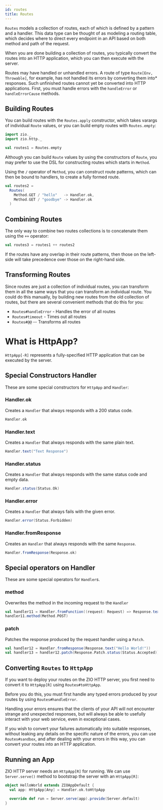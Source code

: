 ```yaml
---
id: routes
title: Routes
---
```


`Routes` models a collection of routes, each of which is defined by a pattern and a handler. 
This data type can be thought of as modeling a routing table,  which decides where to direct 
every endpoint in an API based on both method and path of the request.

When you are done building a collection of routes, you typically convert the routes into an 
HTTP application, which you can then execute with the server.

Routes may have handled or unhandled errors. A route of type `Route[Env, Throwable]`, for example, 
has not handled its errors by converting them into* responses. Such unfinished routes cannot yet 
be converted into HTTP applications. First, you must handle errors with the `handleError` or `handleErrorCause` methods.

## Building Routes

You can build routes with the `Routes.apply` constructor, which takes varargs of individual `Route` values, or you can build empty routes with `Routes.empty`:

```scala mdoc:silent
import zio._
import zio.http._ 

val routes1 = Routes.empty
```

Although you can build `Route` values by using the constructors of `Route`, you may prefer to use the DSL for constructing routes which starts in `Method`.

Using the `/` operator of `Method`, you can construct route patterns, which can then be bound to handlers, to create a fully formed route.

```scala mdoc:silent
val routes2 = 
  Routes(
    Method.GET / "hello"   -> Handler.ok,
    Method.GET / "goodbye" -> Handler.ok
  )
```

## Combining Routes

The only way to combine two routes collections is to concatenate them using the `++` operator:

```scala mdoc:silent
val routes3 = routes1 ++ routes2
```

If the routes have any overlap in their route patterns, then those on the left-side will take 
precedence over those on the right-hand side.

## Transforming Routes

Since routes are just a collection of individual routes, you can transform them in all the same
ways that you can transform an individual route. You could do this manually, by building new 
routes from the old collection of routes, but there are several convenient methods that do 
this for you:

 - `Routes#handleError` - Handles the error of all routes
 - `Routes#timeout` - Times out all routes
 - `Routes#@@` -- Transforms all routes

# What is HttpApp?

`HttpApp[-R]` represents a fully-specified HTTP application that can be executed by the server.

## Special Constructors Handler

These are some special constructors for `HttpApp` and `Handler`:

### Handler.ok

Creates a `Handler` that always responds with a 200 status code.

```scala mdoc:silent
Handler.ok
```

### Handler.text

Creates a `Handler` that always responds with the same plain text.

```scala mdoc:silent
Handler.text("Text Response")
```

### Handler.status

Creates a `Handler` that always responds with the same status code and empty data.

```scala mdoc:silent
Handler.status(Status.Ok)
```

### Handler.error

Creates a `Handler` that always fails with the given error.

```scala mdoc:silent
Handler.error(Status.Forbidden)
```

### Handler.fromResponse

Creates an `Handler` that always responds with the same `Response`.

```scala mdoc:silent
Handler.fromResponse(Response.ok)
```

## Special operators on Handler

These are some special operators for `Handler`s.

### method

Overwrites the method in the incoming request to the `Handler`

```scala mdoc:silent
val handler11 = Handler.fromFunction((request: Request) => Response.text(request.method.toString))
handler11.method(Method.POST)
```

### patch

Patches the response produced by the request handler using a `Patch`.

```scala mdoc:silent
val handler12 = Handler.fromResponse(Response.text("Hello World!"))
val handler13 = handler12.patch(Response.Patch.status(Status.Accepted))
```

## Converting `Routes` to `HttpApp`

If you want to deploy your routes on the ZIO HTTP server, you first need to convert it to `HttpApp[R]` using
`Routes#toHttpApp`.

Before you do this, you must first handle any typed errors produced by your routes by using `Routes#handleError`.

Handling your errors ensures that the clients of your API will not encounter strange and unexpected responses, but will always be able to usefully interact with your web service, even in exceptional cases.

If you wish to convert your failures automatically into suitable responses, without leaking any details on the specific nature of the errors, you can use `Routes#sandbox`, and after dealing with your errors in this way, you can convert your routes into an HTTP application.

## Running an App

ZIO HTTP server needs an `HttpApp[R]` for running. We can use `Server.serve()` method to bootstrap the server with
an `HttpApp[R]`:

```scala mdoc:silent
object HelloWorld extends ZIOAppDefault {
  val app: HttpApp[Any] = Handler.ok.toHttpApp

  override def run = Server.serve(app).provide(Server.default)
} 
```
